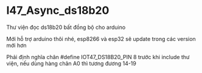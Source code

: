 # I47_Async_ds18b20
Thư viện đọc ds18b20 bất đồng bộ cho arduino

Mới hỗ trợ arduino thôi nhé, esp8266 và esp32 sẽ update trong các version mới hơn

Phải định nghĩa chân #define IOT47_DS18B20_PIN 8  trước khi include thư viện, nếu dùng hàng chân A0 thì tương đương 14-19
